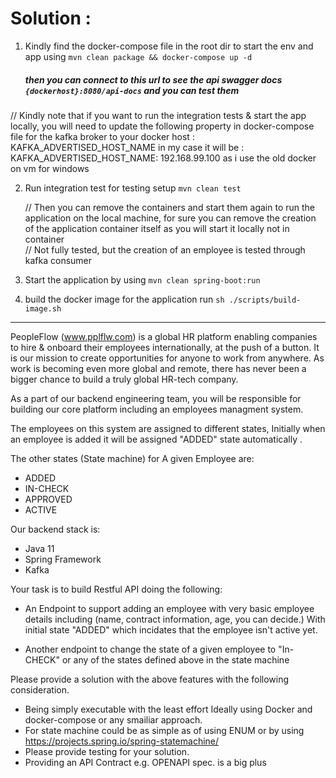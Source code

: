 
# Solution :

1. Kindly find the docker-compose file in the root dir to start the env and app
        using `mvn clean package && docker-compose up -d`
        
   ##### then you can connect to this url to see the api swagger docs `{dockerhost}:8080/api-docs` and you can test them
 
 
  // Kindly note that if you want to run the integration tests & start the app locally,
        you will need to update
         the following property in docker-compose file for the kafka broker to your docker host : 
         KAFKA_ADVERTISED_HOST_NAME
         in my case it will be : KAFKA_ADVERTISED_HOST_NAME: 192.168.99.100 
         as i use the old docker on vm for windows

2. Run integration test for testing setup `mvn clean test`
   
    // Then you can remove the containers and start them again to run the application on the local machine,
        for sure you can remove the creation of the application container itself as you will start it locally not in container        
    // Not fully tested, but the creation of an employee is tested through kafka consumer
    
        
3. Start the application by using `mvn clean spring-boot:run`

4. build the docker image for the application run `sh ./scripts/build-image.sh`




----------------------------------------------------------------------------------------------------

PeopleFlow (www.pplflw.com) is a global HR platform enabling companies to hire & onboard their employees internationally, at the push of a button. It is our mission to create opportunities for anyone to work from anywhere. As work is becoming even more global and remote, there has never been a bigger chance to build a truly global HR-tech company.


As a part of our backend engineering team, you will be responsible for building our core platform including an  employees managment system.

The employees on this system are assigned to different states, Initially when an employee is added it will be assigned "ADDED" state automatically .


The other states (State machine) for A given Employee are:
- ADDED
- IN-CHECK
- APPROVED
- ACTIVE


Our backend stack is:
- Java 11 
- Spring Framework 
- Kafka

Your task is to build  Restful API doing the following:
- An Endpoint to support adding an employee with very basic employee details including (name, contract information, age, you can decide.) With initial state "ADDED" which incidates that the employee isn't active yet.

- Another endpoint to change the state of a given employee to "In-CHECK" or any of the states defined above in the state machine 


Please provide a solution with the  above features with the following consideration.

- Being simply executable with the least effort Ideally using Docker and docker-compose or any smailiar approach.
- For state machine could be as simple as of using ENUM or by using https://projects.spring.io/spring-statemachine/ 
- Please provide testing for your solution.
- Providing an API Contract e.g. OPENAPI spec. is a big plus




